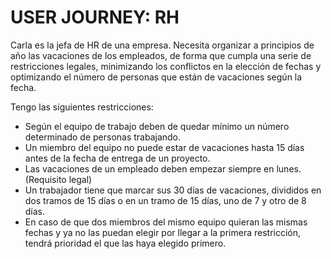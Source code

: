 # USER JOURNEY: RH
Carla es la jefa de HR de una empresa. Necesita organizar a principios de año las vacaciones de los empleados,
de forma que cumpla una serie de restricciones legales, minimizando los conflictos en la elección de fechas y
optimizando el número de personas que están de vacaciones según la fecha.

Tengo las siguientes restricciones:
- Según el equipo de trabajo deben de quedar mínimo un número determinado de personas trabajando.
- Un miembro del equipo no puede estar de vacaciones hasta 15 días antes de la fecha de entrega de un proyecto.
- Las vacaciones de un empleado deben empezar siempre en lunes. (Requisito legal)
- Un trabajador tiene que marcar sus 30 días de vacaciones, divididos en dos tramos de 15 días o en un tramo de 15 días, uno de 7 y otro de 8 días.
- En caso de que dos miembros del mismo equipo quieran las mismas fechas y ya no las puedan elegir por llegar a la primera restricción, tendrá prioridad el que las haya elegido primero. 
